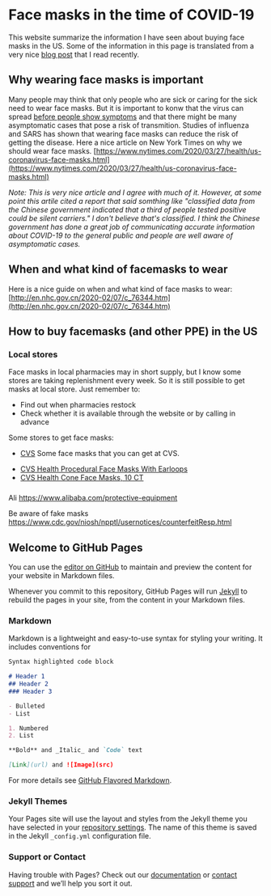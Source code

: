 # Face masks in the time of COVID-19

This website summarize the information I have seen about buying face masks in the US. Some of the information in this page is translated from a very nice [blog post](https://www.uscreditcards101.com/how-to-get-face-mask-in-usa/) that I read recently.

## Why wearing face masks is important
Many people may think that only people who are sick or caring for the sick need to wear face masks. But it is important to konw that the virus can spread [before people show symptoms](https://www.cdc.gov/coronavirus/2019-ncov/prevent-getting-sick/how-covid-spreads.html) and that there might be many asymptomatic cases that pose a risk of transmition. Studies of influenza and SARS has shown that wearing face masks can reduce the risk of getting the disease. Here a nice article on New York Times on why we should wear face masks.
[https://www.nytimes.com/2020/03/27/health/us-coronavirus-face-masks.html](https://www.nytimes.com/2020/03/27/health/us-coronavirus-face-masks.html)

_Note: This is very nice article and I agree with much of it. However, at some point this artile cited a report that said somthing like "classified data from the Chinese government indicated that a third of people tested positive could be silent carriers." I don't believe that's classified. I think the Chinese government has done a great job of communicating accurate information about COVID-19 to the general public and people are well aware of asymptomatic cases._

## When and what kind of facemasks to wear

Here is a nice guide on when and what kind of face masks to wear:
[http://en.nhc.gov.cn/2020-02/07/c_76344.htm](http://en.nhc.gov.cn/2020-02/07/c_76344.htm)

## How to buy facemasks (and other PPE) in the US

### Local stores

Face masks in local pharmacies may in short supply, but I know some stores are taking replenishment every week. So it is still possible to get masks at local store. Just remember to:
* Find out when pharmacies restock
* Check whether it is available through the website or by calling in advance

Some stores to get face masks:

- [CVS](https://www.cvs.com)
Some face masks that you can get at CVS.
* [CVS Health Procedural Face Masks With Earloops](https://www.cvs.com/shop/cvs-health-procedural-face-masks-with-earloops-prodid-310410)
* [CVS Health Cone Face Masks, 10 CT](https://www.cvs.com/shop/cvs-health-cone-face-masks-10-ct-prodid-2220209)



### 

Ali
https://www.alibaba.com/protective-equipment


Be aware of fake masks
https://www.cdc.gov/niosh/npptl/usernotices/counterfeitResp.html


## Welcome to GitHub Pages

You can use the [editor on GitHub](https://github.com/Rxie9596/facemask/edit/master/README.md) to maintain and preview the content for your website in Markdown files.

Whenever you commit to this repository, GitHub Pages will run [Jekyll](https://jekyllrb.com/) to rebuild the pages in your site, from the content in your Markdown files.

### Markdown

Markdown is a lightweight and easy-to-use syntax for styling your writing. It includes conventions for

```markdown
Syntax highlighted code block

# Header 1
## Header 2
### Header 3

- Bulleted
- List

1. Numbered
2. List

**Bold** and _Italic_ and `Code` text

[Link](url) and ![Image](src)
```

For more details see [GitHub Flavored Markdown](https://guides.github.com/features/mastering-markdown/).

### Jekyll Themes

Your Pages site will use the layout and styles from the Jekyll theme you have selected in your [repository settings](https://github.com/Rxie9596/facemask/settings). The name of this theme is saved in the Jekyll `_config.yml` configuration file.

### Support or Contact

Having trouble with Pages? Check out our [documentation](https://help.github.com/categories/github-pages-basics/) or [contact support](https://github.com/contact) and we’ll help you sort it out.
